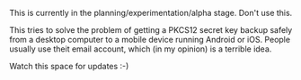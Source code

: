 This is currently in the planning/experimentation/alpha stage. Don't use this.

This tries to solve the problem of getting a PKCS12 secret key backup safely from a desktop computer to a mobile device running Android or iOS. People usually use theit email account, which (in my opinion) is a terrible idea.

Watch this space for updates :-)
